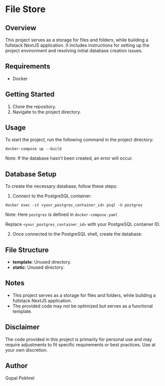 # File Store

## Overview

This project serves as a storage for files and folders, while building a fullstack NextJS application. It includes instructions for setting up the project environment and resolving initial database creation issues.

## Requirements

- Docker

## Getting Started

1. Clone the repository.
2. Navigate to the project directory.

## Usage

To start the project, run the following command in the project directory:

`docker-compose up --build`

Note: If the database hasn't been created, an error will occur.

## Database Setup

To create the necessary database, follow these steps:

1. Connect to the PostgreSQL container:

`docker exec -it <your_postgres_container_id> psql -U postgres`

Note: Here `postgres` is defined in `docker-compose.yaml`

Replace `<your_postgres_container_id>` with your PostgreSQL container ID.

2. Once connected to the PostgreSQL shell, create the database:

## File Structure

- **template**: Unused directory.
- **static**: Unused directory.

## Notes

- This project serves as a storage for files and folders, while building a fullstack NextJS application.
- The provided code may not be optimized but serves as a functional template.

## Disclaimer

The code provided in this project is primarily for personal use and may require adjustments to fit specific requirements or best practices. Use at your own discretion.

## Author

Gopal Pokhrel
